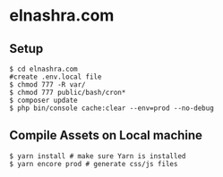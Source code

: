 # elnashra.com

## Setup
```
$ cd elnashra.com
#create .env.local file
$ chmod 777 -R var/
$ chmod 777 public/bash/cron*
$ composer update
$ php bin/console cache:clear --env=prod --no-debug
```

## Compile Assets on Local machine
```
$ yarn install # make sure Yarn is installed
$ yarn encore prod # generate css/js files
```
